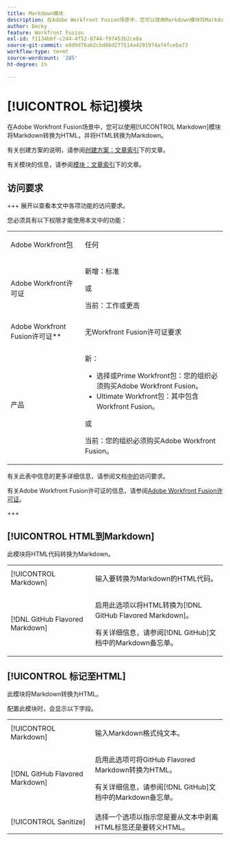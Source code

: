 ```yaml
---
title: Markdown模块
description: 在Adobe Workfront Fusion场景中，您可以使用Markdown模块将Markdown转换为HTML，并将HTML转换为Markdown。
author: Becky
feature: Workfront Fusion
exl-id: f1134bbf-c244-4f52-8744-f97453b2ce8a
source-git-commit: e0d9d76ab2cbd8bd277514a4291974af4fceba73
workflow-type: tm+mt
source-wordcount: '285'
ht-degree: 1%

---
```


# [!UICONTROL 标记]模块

在Adobe Workfront Fusion场景中，您可以使用[!UICONTROL Markdown]模块将Markdown转换为HTML，并将HTML转换为Markdown。

有关创建方案的说明，请参阅[创建方案：文章索引](/help/workfront-fusion/create-scenarios/create-scenarios-toc.md)下的文章。

有关模块的信息，请参阅[模块：文章索引](/help/workfront-fusion/references/modules/modules-toc.md)下的文章。

## 访问要求

+++ 展开以查看本文中各项功能的访问要求。

您必须具有以下权限才能使用本文中的功能：

<table style="table-layout:auto">
 <col> 
 <col> 
 <tbody> 
  <tr> 
   <td role="rowheader">Adobe Workfront包</td> 
   <td> <p>任何</p> </td> 
  </tr> 
  <tr data-mc-conditions=""> 
   <td role="rowheader">Adobe Workfront许可证</td> 
   <td> <p>新增：标准</p><p>或</p><p>当前：工作或更高</p> </td> 
  </tr> 
  <tr> 
   <td role="rowheader">Adobe Workfront Fusion许可证**</td> 
   <td>
   <p>无Workfront Fusion许可证要求</p>
   </td> 
  </tr> 
  <tr> 
   <td role="rowheader">产品</td> 
   <td>
   <p>新：</p> <ul><li>选择或Prime Workfront包：您的组织必须购买Adobe Workfront Fusion。</li><li>Ultimate Workfront包：其中包含Workfront Fusion。</li></ul>
   <p>或</p>
   <p>当前：您的组织必须购买Adobe Workfront Fusion。</p>
   </td> 
  </tr>
 </tbody> 
</table>

有关此表中信息的更多详细信息，请参阅文档[中的](/help/workfront-fusion/references/licenses-and-roles/access-level-requirements-in-documentation.md)访问要求。

有关Adobe Workfront Fusion许可证的信息，请参阅[Adobe Workfront Fusion许可证](/help/workfront-fusion/set-up-and-manage-workfront-fusion/licensing-operations-overview/license-automation-vs-integration.md)。

+++

## [!UICONTROL HTML到Markdown]

此模块将HTML代码转换为Markdown。

<table style="table-layout:auto"> 
 <col> 
 <col> 
 <tbody> 
  <tr> 
   <td role="rowheader">[!UICONTROL Markdown]</td> 
   <td> <p>输入要转换为Markdown的HTML代码。</p> </td> 
  </tr> 
  <tr> 
   <td role="rowheader">[!DNL GitHub Flavored Markdown] </td> 
   <td> <p>启用此选项以将HTML转换为[!DNL GitHub Flavored Markdown]。</p> <p>有关详细信息，请参阅[!DNL GitHub]文档中的Markdown备忘单。</p> </td> 
  </tr> 
 </tbody> 
</table>

## [!UICONTROL 标记至HTML]

此模块将Markdown转换为HTML。

配置此模块时，会显示以下字段。

<table style="table-layout:auto"> 
 <col> 
 <col> 
 <tbody> 
  <tr> 
   <td role="rowheader">[!UICONTROL Markdown]</td> 
   <td> <p>输入Markdown格式纯文本。</p> </td> 
  </tr> 
  <tr> 
   <td role="rowheader">[!DNL GitHub Flavored Markdown] </td> 
   <td> <p>启用此选项可将GitHub Flavored Markdown转换为HTML。</p> <p>有关详细信息，请参阅[!DNL GitHub]文档中的Markdown备忘单。</p> </td> 
  </tr> 
  <tr> 
   <td role="rowheader">[!UICONTROL Sanitize]</td> 
   <td>选择一个选项以指示您是要从文本中剥离HTML标签还是要转义HTML。</td> 
  </tr> 
 </tbody> 
</table>
